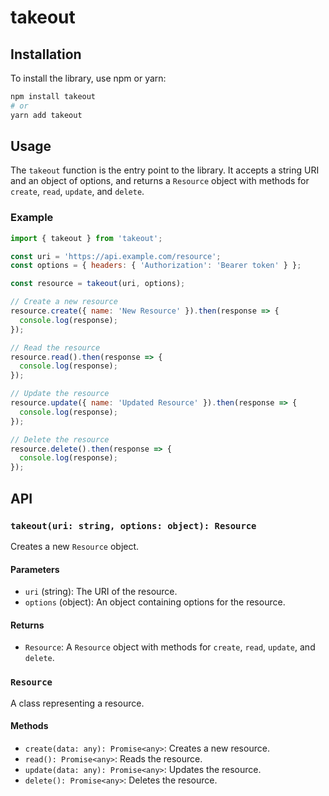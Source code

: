 # takeout

## Installation

To install the library, use npm or yarn:

```sh
npm install takeout
# or
yarn add takeout
```

## Usage

The `takeout` function is the entry point to the library. It accepts a string URI and an object of options, and returns a `Resource` object with methods for `create`, `read`, `update`, and `delete`.

### Example

```javascript
import { takeout } from 'takeout';

const uri = 'https://api.example.com/resource';
const options = { headers: { 'Authorization': 'Bearer token' } };

const resource = takeout(uri, options);

// Create a new resource
resource.create({ name: 'New Resource' }).then(response => {
  console.log(response);
});

// Read the resource
resource.read().then(response => {
  console.log(response);
});

// Update the resource
resource.update({ name: 'Updated Resource' }).then(response => {
  console.log(response);
});

// Delete the resource
resource.delete().then(response => {
  console.log(response);
});
```

## API

### `takeout(uri: string, options: object): Resource`

Creates a new `Resource` object.

#### Parameters

- `uri` (string): The URI of the resource.
- `options` (object): An object containing options for the resource.

#### Returns

- `Resource`: A `Resource` object with methods for `create`, `read`, `update`, and `delete`.

### `Resource`

A class representing a resource.

#### Methods

- `create(data: any): Promise<any>`: Creates a new resource.
- `read(): Promise<any>`: Reads the resource.
- `update(data: any): Promise<any>`: Updates the resource.
- `delete(): Promise<any>`: Deletes the resource.
